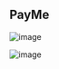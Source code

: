 ## PayMe
![image](https://user-images.githubusercontent.com/21297341/67994020-0be2a080-fc22-11e9-89c5-43b179d72c9a.png)

![image](https://user-images.githubusercontent.com/21297341/67995545-af837f00-fc29-11e9-8424-613cd79f24ec.png)

